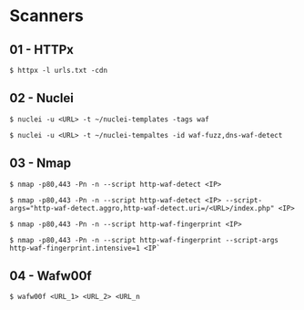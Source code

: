 # Scanners

## 01 - HTTPx

```
$ httpx -l urls.txt -cdn
```

## 02 - Nuclei

```
$ nuclei -u <URL> -t ~/nuclei-templates -tags waf

$ nuclei -u <URL> -t ~/nuclei-tempaltes -id waf-fuzz,dns-waf-detect
```

## 03 - Nmap

```
$ nmap -p80,443 -Pn -n --script http-waf-detect <IP>

$ nmap -p80,443 -Pn -n --script http-waf-detect <IP> --script-args="http-waf-detect.aggro,http-waf-detect.uri=/<URL>/index.php" <IP>

$ nmap -p80,443 -Pn -n --script http-waf-fingerprint <IP>

$ nmap -p80,443 -Pn -n --script http-waf-fingerprint --script-args http-waf-fingerprint.intensive=1 <IP`
```

## 04 - Wafw00f

```
$ wafw00f <URL_1> <URL_2> <URL_n
```
